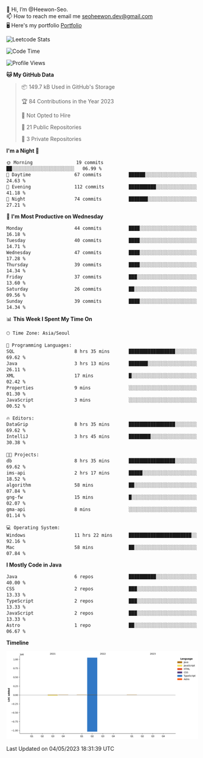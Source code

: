 👋 Hi, I’m @Heewon-Seo.  
📫 How to reach me email me seoheewon.dev@gmail.com   
🖥 Here's my portfolio [Portfolio](https://haileynotes.notion.site/HEEWON-SEO-f98fe97412ee4a6a94fd24fe6832f84c)

![Leetcode Stats](https://leetcode.card.workers.dev/?username=Heewon-Seo)

 <!--START_SECTION:waka-->
![Code Time](http://img.shields.io/badge/Code%20Time-435%20hrs%205%20mins-blue)

![Profile Views](http://img.shields.io/badge/Profile%20Views-1-blue)

**🐱 My GitHub Data** 

> 📦 149.7 kB Used in GitHub's Storage 
 > 
> 🏆 84 Contributions in the Year 2023
 > 
> 🚫 Not Opted to Hire
 > 
> 📜 21 Public Repositories 
 > 
> 🔑 3 Private Repositories 
 > 
**I'm a Night 🦉** 

```text
🌞 Morning                19 commits          ██░░░░░░░░░░░░░░░░░░░░░░░   06.99 % 
🌆 Daytime                67 commits          ██████░░░░░░░░░░░░░░░░░░░   24.63 % 
🌃 Evening                112 commits         ██████████░░░░░░░░░░░░░░░   41.18 % 
🌙 Night                  74 commits          ███████░░░░░░░░░░░░░░░░░░   27.21 % 
```
📅 **I'm Most Productive on Wednesday** 

```text
Monday                   44 commits          ████░░░░░░░░░░░░░░░░░░░░░   16.18 % 
Tuesday                  40 commits          ████░░░░░░░░░░░░░░░░░░░░░   14.71 % 
Wednesday                47 commits          ████░░░░░░░░░░░░░░░░░░░░░   17.28 % 
Thursday                 39 commits          ████░░░░░░░░░░░░░░░░░░░░░   14.34 % 
Friday                   37 commits          ███░░░░░░░░░░░░░░░░░░░░░░   13.60 % 
Saturday                 26 commits          ██░░░░░░░░░░░░░░░░░░░░░░░   09.56 % 
Sunday                   39 commits          ████░░░░░░░░░░░░░░░░░░░░░   14.34 % 
```


📊 **This Week I Spent My Time On** 

```text
🕑︎ Time Zone: Asia/Seoul

💬 Programming Languages: 
SQL                      8 hrs 35 mins       █████████████████░░░░░░░░   69.62 % 
Java                     3 hrs 13 mins       ███████░░░░░░░░░░░░░░░░░░   26.11 % 
XML                      17 mins             █░░░░░░░░░░░░░░░░░░░░░░░░   02.42 % 
Properties               9 mins              ░░░░░░░░░░░░░░░░░░░░░░░░░   01.30 % 
JavaScript               3 mins              ░░░░░░░░░░░░░░░░░░░░░░░░░   00.52 % 

🔥 Editors: 
DataGrip                 8 hrs 35 mins       █████████████████░░░░░░░░   69.62 % 
IntelliJ                 3 hrs 45 mins       ████████░░░░░░░░░░░░░░░░░   30.38 % 

🐱‍💻 Projects: 
db                       8 hrs 35 mins       █████████████████░░░░░░░░   69.62 % 
ims-api                  2 hrs 17 mins       █████░░░░░░░░░░░░░░░░░░░░   18.52 % 
algorithm                58 mins             ██░░░░░░░░░░░░░░░░░░░░░░░   07.84 % 
gng-fw                   15 mins             █░░░░░░░░░░░░░░░░░░░░░░░░   02.07 % 
gma-api                  8 mins              ░░░░░░░░░░░░░░░░░░░░░░░░░   01.14 % 

💻 Operating System: 
Windows                  11 hrs 22 mins      ███████████████████████░░   92.16 % 
Mac                      58 mins             ██░░░░░░░░░░░░░░░░░░░░░░░   07.84 % 
```

**I Mostly Code in Java** 

```text
Java                     6 repos             ██████████░░░░░░░░░░░░░░░   40.00 % 
CSS                      2 repos             ███░░░░░░░░░░░░░░░░░░░░░░   13.33 % 
TypeScript               2 repos             ███░░░░░░░░░░░░░░░░░░░░░░   13.33 % 
JavaScript               2 repos             ███░░░░░░░░░░░░░░░░░░░░░░   13.33 % 
Astro                    1 repo              ██░░░░░░░░░░░░░░░░░░░░░░░   06.67 % 
```



**Timeline**

![Lines of Code chart](https://raw.githubusercontent.com/Heewon-Seo/Heewon-Seo/main/assets/bar_graph.png)


 Last Updated on 04/05/2023 18:31:39 UTC
<!--END_SECTION:waka-->

